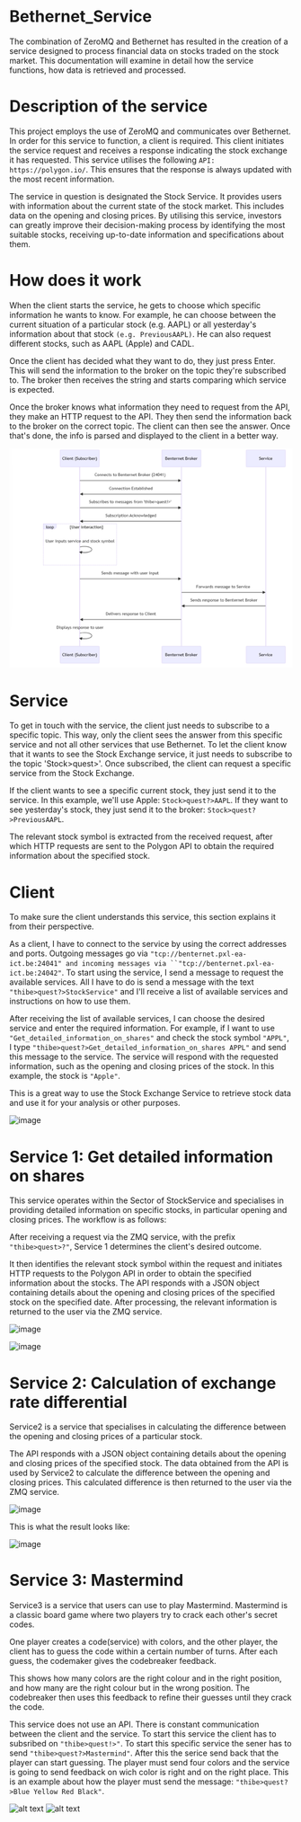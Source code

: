 # Bethernet_Service

The combination of ZeroMQ and Bethernet has resulted in the creation of a service designed to process financial data on stocks traded on the stock market. This documentation will examine in detail how the service functions, how data is retrieved and processed.

# Description of the service

This project employs the use of ZeroMQ and communicates over Bethernet. In order for this service to function, a client is required. This client initiates the service request and receives a response indicating the stock exchange it has requested. This service utilises the following `API: https://polygon.io/`. This ensures that the response is always updated with the most recent information.

The service in question is designated the Stock Service. It provides users with information about the current state of the stock market. This includes data on the opening and closing prices. By utilising this service, investors can greatly improve their decision-making process by identifying the most suitable stocks, receiving up-to-date information and specifications about them.

# How does it work

When the client starts the service, he gets to choose which specific information he wants to know. For example, he can choose between the current situation of a particular stock (e.g. AAPL) or all yesterday's information about that stock `(e.g. PreviousAAPL)`. He can also request different stocks, such as AAPL (Apple) and CADL. 

Once the client has decided what they want to do, they just press Enter. This will send the information to the broker on the topic they're subscribed to. The broker then receives the string and starts comparing which service is expected.

Once the broker knows what information they need to request from the API, they make an HTTP request to the API. They then send the information back to the broker on the correct topic. The client can then see the answer. Once that's done, the info is parsed and displayed to the client in a better way.

![alt text](afbeelidngdiagrameen.png)

# Service

To get in touch with the service, the client just needs to subscribe to a specific topic. This way, only the client sees the answer from this specific service and not all other services that use Bethernet. To let the client know that it wants to see the Stock Exchange service, it just needs to subscribe to the topic 'Stock>quest>'. Once subscribed, the client can request a specific service from the Stock Exchange. 

If the client wants to see a specific current stock, they just send it to the service. In this example, we'll use Apple: `Stock>quest?>AAPL`. If they want to see yesterday's stock, they just send it to the broker: `Stock>quest?>PreviousAAPL`.

The relevant stock symbol is extracted from the received request, after which HTTP requests are sent to the Polygon API to obtain the required information about the specified stock. 

# Client

To make sure the client understands this service, this section explains it from their perspective.

As a client, I have to connect to the service by using the correct addresses and ports. Outgoing messages go via `"tcp://benternet.pxl-ea-ict.be:24041" and incoming messages via ``"tcp://benternet.pxl-ea-ict.be:24042"`.
To start using the service, I send a message to request the available services. All I have to do is send a message with the text `"thibe>quest?>StockService"` and I'll receive a list of available services and instructions on how to use them.

After receiving the list of available services, I can choose the desired service and enter the required information. For example, if I want to use `"Get_detailed_information_on_shares"` and check the stock symbol `"APPL"`, I type `"thibe>quest?>Get_detailed_information_on_shares APPL"` and send this message to the service. The service will respond with the requested information, such as the opening and closing prices of the stock. In this example, the stock is `"Apple"`.

This is a great way to use the Stock Exchange Service to retrieve stock data and use it for your analysis or other purposes.

![image](https://github.com/ThibeVanOrshaegen/Bethernet_Service/assets/114075982/f95ff391-9fbe-4b56-987e-092c83f9beaa)


# Service 1: Get detailed information on shares

This service operates within the Sector of StockService and specialises in providing detailed information on specific stocks, in particular opening and closing prices. The workflow is as follows:

After receiving a request via the ZMQ service, with the prefix `"thibe>quest>?"`, Service 1 determines the client's desired outcome.

It then identifies the relevant stock symbol within the request and initiates HTTP requests to the Polygon API in order to obtain the specified information about the stocks. The API responds with a JSON object containing details about the opening and closing prices of the specified stock on the specified date. After processing, the relevant information is returned to the user via the ZMQ service.

![image](https://github.com/ThibeVanOrshaegen/Bethernet_Service/assets/114075982/27a7ffe5-1dfc-4b1d-ae6a-38d967f196d1)

![image](https://github.com/ThibeVanOrshaegen/Bethernet_Service/assets/114075982/6a66a4be-f3f7-4a42-b868-bb8c2eab7ffc)



# Service 2: Calculation of exchange rate differential

Service2 is a service that specialises in calculating the difference between the opening and closing prices of a particular stock.

The API responds with a JSON object containing details about the opening and closing prices of the specified stock.
The data obtained from the API is used by Service2 to calculate the difference between the opening and closing prices. This calculated difference is then returned to the user via the ZMQ service.

![image](https://github.com/ThibeVanOrshaegen/Bethernet_Service/assets/114075982/98579d71-5fa7-4958-ab4b-e2bca6381482)

This is what the result looks like:

![image](https://github.com/ThibeVanOrshaegen/Bethernet_Service/assets/114075982/f472873c-855e-4502-b3b2-20b8cc227c43)


# Service 3: Mastermind

Service3 is a service that users can use to play Mastermind. Mastermind is a classic board game where two players try to crack each other's secret codes. 

One player  creates a code(service) with colors, and the other player, the client has to guess the code within a certain number of turns. After each guess, the codemaker gives the codebreaker feedback.

This shows how many colors are the right colour and in the right position, and how many are the right colour but in the wrong position. The codebreaker then uses this feedback to refine their guesses until they crack the code.

This service does not use an API. There is constant communication between the client and the service. To start this service the client has to subsribed on `"thibe>quest!>"`. To start this specific service the sener has to send `"thibe>quest?>Mastermind"`. After this the serice send back that the player can start guessing. The player must send four colors and the service is going to send feedback on wich color is right and on the right place. This is an example about how the player must send the message: `"thibe>quest?>Blue Yellow Red Black"`.

![alt text](image-2.png)
![alt text](image.png)

